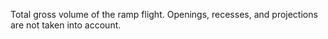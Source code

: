﻿Total gross volume of the ramp flight. Openings, recesses, and projections are not taken into account.
